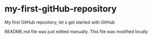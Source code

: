 # my-first-gitHub-repository
My first  GitHub repository, let s get started with GitHub

README.md file was just edited manually. This file was modified locally
